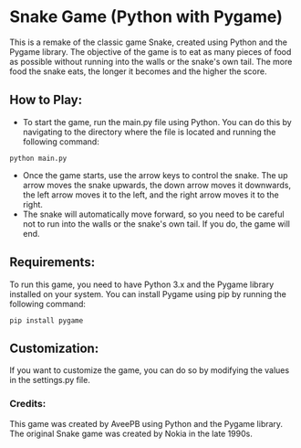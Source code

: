 # Snake Game (Python with Pygame)
This is a remake of the classic game Snake, created using Python and the Pygame library. 
The objective of the game is to eat as many pieces of food as possible without running 
into the walls or the snake's own tail. The more food the snake eats, the longer 
it becomes and the higher the score.

## How to Play:
- To start the game, run the main.py file using Python. You can do this by navigating to 
the directory where the file is located and running the following command:
```
python main.py
```
- Once the game starts, use the arrow keys to control the snake. The up arrow moves the 
snake upwards, the down arrow moves it downwards, the left arrow moves it to the left, 
and the right arrow moves it to the right.
- The snake will automatically move forward, so you need to be careful not to run into 
the walls or the snake's own tail. If you do, the game will end.

## Requirements:
To run this game, you need to have Python 3.x and the Pygame library installed on your system. 
You can install Pygame using pip by running the following command:
```
pip install pygame
```

## Customization:
If you want to customize the game, you can do so by modifying the values in the settings.py file.

### Credits:
This game was created by AveePB using Python and the Pygame library. The original Snake 
game was created by Nokia in the late 1990s.
